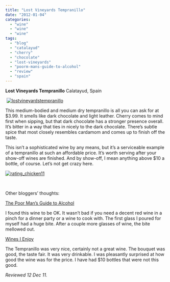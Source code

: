 ```yaml
---
title: "Lost Vineyards Tempranillo"
date: "2012-01-04"
categories: 
  - "wine"
  - "wine"
  - "wine"
tags: 
  - "blog"
  - "catalayud"
  - "cherry"
  - "chocolate"
  - "lost-vineyards"
  - "poorm-mans-guide-to-alcohol"
  - "review"
  - "spain"
---
```


**Lost Vineyards Tempranillo** Calatayud, Spain

 [![](http://s3.amazonaws.com/thegourmez-wpmedia/2011/12/lostvineyardstempranillo.jpg "lostvineyardstempranillo")](http://s3.amazonaws.com/thegourmez-wpmedia/2011/12/lostvineyardstempranillo.jpg)

This medium-bodied and medium dry tempranillo is all you can ask for at $3.99. It smells like dark chocolate and light leather. Cherry comes to mind first when sipping, but that dark chocolate has a stronger presence overall. It’s bitter in a way that ties in nicely to the dark chocolate. There’s subtle spice that most closely resembles cardamom and comes up to finish off the taste.

This isn’t a sophisticated wine by any means, but it’s a serviceable example of a tempranillo at such an affordable price. It’s worth serving after your show-off wines are finished. And by show-off, I mean anything above $10 a bottle, of course. Let’s not get crazy here.

[![](http://s3.amazonaws.com/thegourmez-wpmedia/2009/02/rating_chicken11.gif "rating_chicken11")](http://s3.amazonaws.com/thegourmez-wpmedia/2009/02/rating_chicken11.gif)

 

Other bloggers’ thoughts:

[The Poor Man’s Guide to Alcohol](http://thepoormansguidetoalcohol.wordpress.com/2011/12/10/red-wines-for-6-and-under/)

I found this wine to be OK. It wasn’t bad if you need a decent red wine in a pinch for a dinner party or a wine to cook with. The first glass I poured for myself had a huge bite. After a couple more glasses of wine, the bite mellowed out.

[Wines I Enjoy](http://wine-larryfitz.blogspot.com/2010/05/lost-vineyard-tempranillo-spain.html)

The Tempranillo was very nice, certainly not a great wine. The bouquet was good, the taste fair. It was very drinkable. I was pleasantly surprised at how good the wine was for the price. I have had $10 bottles that were not this good.

_Reviewed 12 Dec 11._
